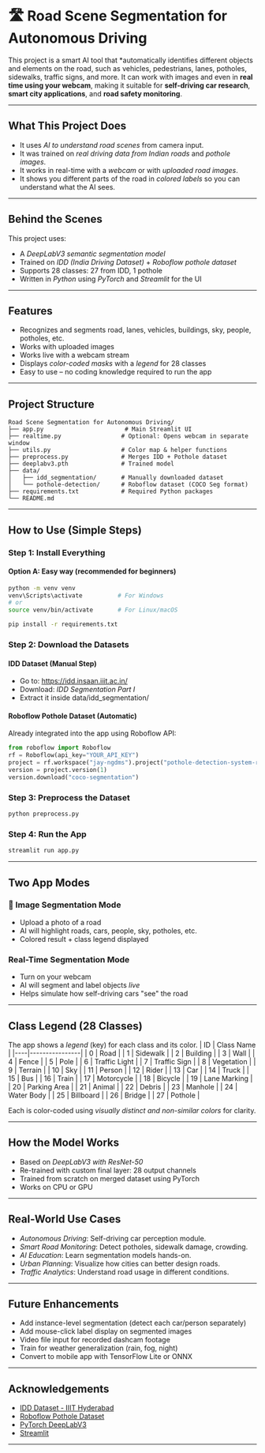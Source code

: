 # 🛣 Road Scene Segmentation for Autonomous Driving

This project is a smart AI tool that *automatically identifies different objects and elements on the road, such as vehicles, pedestrians, lanes, potholes, sidewalks, traffic signs, and more. It can work with images and even in **real time using your webcam**, making it suitable for **self-driving car research**, **smart city applications**, and **road safety monitoring**.

---

## What This Project Does

- It uses *AI to understand road scenes* from camera input.
- It was trained on *real driving data from Indian roads* and *pothole images*.
- It works in real-time with a *webcam* or with *uploaded road images*.
- It shows you different parts of the road in *colored labels* so you can understand what the AI sees.

---

## Behind the Scenes

This project uses:
- A *DeepLabV3 semantic segmentation model*
- Trained on *IDD (India Driving Dataset)* + *Roboflow pothole dataset*
- Supports 28 classes: 27 from IDD, 1 pothole
- Written in *Python* using *PyTorch* and *Streamlit* for the UI

---

## Features

- Recognizes and segments road, lanes, vehicles, buildings, sky, people, potholes, etc.
- Works with uploaded images
- Works live with a webcam stream
- Displays *color-coded masks* with a *legend* for 28 classes
- Easy to use – no coding knowledge required to run the app

---

## Project Structure

```
Road Scene Segmentation for Autonomous Driving/
├── app.py                       # Main Streamlit UI
├── realtime.py                 # Optional: Opens webcam in separate window
├── utils.py                    # Color map & helper functions
├── preprocess.py               # Merges IDD + Pothole dataset
├── deeplabv3.pth               # Trained model
├── data/
│   ├── idd_segmentation/       # Manually downloaded dataset
│   └── pothole-detection/      # Roboflow dataset (COCO Seg format)
├── requirements.txt            # Required Python packages
└── README.md
```

---

## How to Use (Simple Steps)

### Step 1: Install Everything

#### Option A: Easy way (recommended for beginners)
```bash
python -m venv venv
venv\Scripts\activate          # For Windows
# or
source venv/bin/activate       # For Linux/macOS

pip install -r requirements.txt
```

### Step 2: Download the Datasets

#### IDD Dataset (Manual Step)
- Go to: https://idd.insaan.iiit.ac.in/
- Download: *IDD Segmentation Part I*
- Extract it inside data/idd_segmentation/

#### Roboflow Pothole Dataset (Automatic)
Already integrated into the app using Roboflow API:
```python
from roboflow import Roboflow
rf = Roboflow(api_key="YOUR_API_KEY")
project = rf.workspace("jay-ngdms").project("pothole-detection-system-rnoh4-xjw6w")
version = project.version(1)
version.download("coco-segmentation")
```

### Step 3: Preprocess the Dataset
```bash
python preprocess.py
```

### Step 4: Run the App
```bash
streamlit run app.py
```

---

## Two App Modes

### 📸 Image Segmentation Mode
- Upload a photo of a road
- AI will highlight roads, cars, people, sky, potholes, etc.
- Colored result + class legend displayed

### Real-Time Segmentation Mode
- Turn on your webcam
- AI will segment and label objects *live*
- Helps simulate how self-driving cars "see" the road

---

## Class Legend (28 Classes)

The app shows a *legend* (key) for each class and its color.
| ID | Class Name     |
|----|----------------|
| 0  | Road           |
| 1  | Sidewalk       |
| 2  | Building       |
| 3  | Wall           |
| 4  | Fence          |
| 5  | Pole           |
| 6  | Traffic Light  |
| 7  | Traffic Sign   |
| 8  | Vegetation     |
| 9  | Terrain        |
| 10 | Sky            |
| 11 | Person         |
| 12 | Rider          |
| 13 | Car            |
| 14 | Truck          |
| 15 | Bus            |
| 16 | Train          |
| 17 | Motorcycle     |
| 18 | Bicycle        |
| 19 | Lane Marking   |
| 20 | Parking Area   |
| 21 | Animal         |
| 22 | Debris         |
| 23 | Manhole        |
| 24 | Water Body     |
| 25 | Billboard      |
| 26 | Bridge         |
| 27 | Pothole        |

Each is color-coded using *visually distinct and non-similar colors* for clarity.

---

## How the Model Works

- Based on *DeepLabV3 with ResNet-50*
- Re-trained with custom final layer: 28 output channels
- Trained from scratch on merged dataset using PyTorch
- Works on CPU or GPU

---

## Real-World Use Cases

- *Autonomous Driving*: Self-driving car perception module.
- *Smart Road Monitoring*: Detect potholes, sidewalk damage, crowding.
- *AI Education*: Learn segmentation models hands-on.
- *Urban Planning*: Visualize how cities can better design roads.
- *Traffic Analytics*: Understand road usage in different conditions.

---

## Future Enhancements

- Add instance-level segmentation (detect each car/person separately)
- Add mouse-click label display on segmented images
- Video file input for recorded dashcam footage
- Train for weather generalization (rain, fog, night)
- Convert to mobile app with TensorFlow Lite or ONNX

---

## Acknowledgements

- [IDD Dataset - IIIT Hyderabad](https://idd.insaan.iiit.ac.in/)
- [Roboflow Pothole Dataset](https://roboflow.com/)
- [PyTorch DeepLabV3](https://pytorch.org/vision/stable/models.html#deeplabv3)
- [Streamlit](https://streamlit.io/)

---

